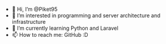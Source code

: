 - 👋 Hi, I’m @Piket95
- 👀 I’m interested in programming and server architecture and infrastructure
- 🌱 I’m currently learning Python and Laravel
- 📫 How to reach me: GitHub :D

<!---
Piket95/Piket95 is a ✨ special ✨ repository because its `README.md` (this file) appears on your GitHub profile.
You can click the Preview link to take a look at your changes.
--->
